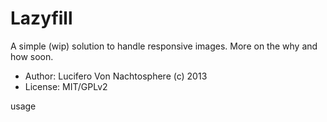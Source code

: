 Lazyfill
========

A simple (wip) solution to handle responsive images. More on the why and how soon.

* Author: Lucifero Von Nachtosphere (c) 2013
* License: MIT/GPLv2

usage
